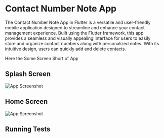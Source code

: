 
# Contact Number Note App


The Contact Number Note App in Flutter is a versatile and user-friendly mobile application designed to streamline and enhance your contact management experience. Built using the Flutter framework, this app provides a seamless and visually appealing interface for users to easily store and organize contact numbers along with personalized notes. With its intuitive design, users can quickly add and delete contacts.

Here the Some Screen Short of App






## Splash Screen

![App Screenshot](https://blogger.googleusercontent.com/img/b/R29vZ2xl/AVvXsEgRIg_sBnqXZtSae0HWsiNXXZ2l6441pMwxf7Ad42fsSb1vlWUWI9cMj8oqurvcxNmcYJnaq_lOGopvk7gu_G6wbKd2m7BVwCu2r62GGlAX7A7S_ZWVQjZFF0h_rQBoNtaIqAop8HgUaFXVJ5WU5fT16YVbPhBY4DaoBpwdKuYsYBrLExaOhe3etij9/s456/contact%201%20page%201.png)


## Home Screen 
![App Screenshot](https://blogger.googleusercontent.com/img/b/R29vZ2xl/AVvXsEiLYABqhGxPC-RW2nYVaQfZphDwpIMfCQ1I2BqFFOwYP5c9efznOBbJqfi4BTgJIxp5ESiK2tL5eEkeS7cHr59RbiywmQ3PL642NUZlICNG5kLX6af6onZ8UkspBlxT6vbSb5HPQdt3MBYguoRMebYd2syhMcHMDZ4SZ3-Zycyn508HNABpohuZkuIu/s456/contact%20note%20app%20main%201.png)
## Running Tests



